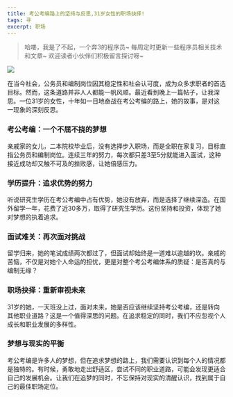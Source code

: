 ```yaml
---
title: 考公考编路上的坚持与反思,31岁女性的职场抉择!
tags: 寻
excerpt: 职场
---
```


> 哈喽，我是了不起，一个奔3的程序员~
> 每周定时更新一些程序员相关技术和文章~
>欢迎读者小伙伴们积极留言探讨呀~

![](https://files.mdnice.com/user/26505/1ceaf213-b7a5-4791-9bb1-7cc683736c5f.png)

在当今社会，公务员和编制岗位因其稳定性和社会认可度，成为众多求职者的首选目标。然而，这条道路并非人人都能一帆风顺。最近看到晚上一篇帖子，让我深思。一位31岁的女性，十年如一日地奋战在考公考编的路上，她的故事，是对这一现象的深刻反思。



### 考公考编：一个不屈不挠的梦想
亲戚家的女儿，二本院校毕业后，没有选择步入职场，而是全职在家复习，目标直指公务员和编制岗位。连续三年的努力，每次都只差3至5分就能进入面试，这种接近成功却又触不可及的挫败感，让她倍感压力。

### 学历提升：追求优势的努力
听说研究生学历在考公考编中占有优势，她没有放弃，而是选择了继续深造。在国外留学一年，花费了近30多万，取得了研究生学历。这份坚持和投资，体现了她对梦想的执着追求。

### 面试难关：再次面对挑战
留学归来，她的笔试成绩两次都过了，但面试却始终是一道难以逾越的坎。亲戚的苦恼，不仅是对她个人命运的担忧，更是对整个考公考编体系的质疑：是否真的与编制无缘？

### 职场抉择：重新审视未来
31岁的她，一天班没上过，面对未来，她是否应该继续坚持考公考编，还是转向其他职业道路？这是一个值得深思的问题。在追求稳定的同时，我们不应忽视个人成长和职业发展的多样性。

### 梦想与现实的平衡
考公考编是许多人的梦想，但在追求梦想的路上，我们需要认识到每个人的情况都是独特的。有时候，勇敢地走出舒适区，尝试不同的职业道路，可能会发现更适合自己的发展机会。让我们在追梦的同时，不忘保持对现实的清醒认识，找到属于自己的最佳职场定位。
